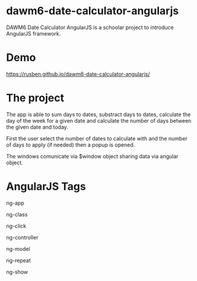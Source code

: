 # dawm6-date-calculator-angularjs
DAWM6 Date Calculator AngularJS is a schoolar project to introduce AngularJS framework.

# Demo
https://rusben.github.io/dawm6-date-calculator-angularjs/

# The project
The app is able to sum days to dates, substract days to dates, calculate the day of the week for a given date and calculate the number of days between the given date and today.

First the user select the number of dates to calculate with and the number of days to apply (if needed) then a popup is opened. 

The windows comunicate via $window object sharing data via angular object.

# AngularJS Tags

  ng-app

  ng-class

  ng-click

  ng-controller

  ng-model

  ng-repeat
  
  ng-show

